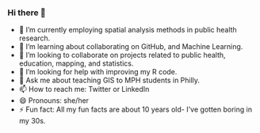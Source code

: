 ### Hi there 👋
- 🔭 I’m currently employing spatial analysis methods in public health research.
- 🌱 I’m learning about collaborating on GitHub, and Machine Learning. 
- 👯 I’m looking to collaborate on projects related to public health, education, mapping, and statistics.
- 🤔 I’m looking for help with improving my R code. 
- 💬 Ask me about teaching GIS to MPH students in Philly. 
- 📫 How to reach me: Twitter or LinkedIn 
- 😄 Pronouns: she/her
- ⚡ Fun fact: All my fun facts are about 10 years old- I've gotten boring in my 30s.

<!--
**tesla-dubois/tesla-dubois** is a ✨ _special_ ✨ repository because its `README.md` (this file) appears on your GitHub profile.

Here are some ideas to get you started:

- 🔭 I’m currently employing spatial analysis methods in public health research.
- 🌱 I’m learning about collaborating on GitHub, and Machine Learning. 
- 👯 I’m looking to collaborate on projects related to public health, education, mapping, and statistics.
- 🤔 I’m looking for help with improving my R code. 
- 💬 Ask me about teaching GIS to MPH students in Philly. 
- 📫 How to reach me: Twitter or LinkedIn 
- 😄 Pronouns: she/her
- ⚡ Fun fact: All my fun facts are about 10 years old- I've gotten boring in my 30s. 
-->
